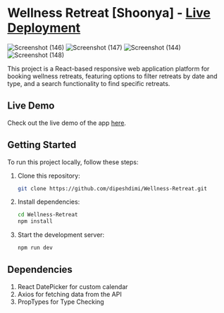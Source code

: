 # Wellness Retreat [Shoonya] - [Live Deployment](https://wellness-retreat-rust.vercel.app/)

![Screenshot (146)](https://github.com/user-attachments/assets/81ae4b55-8d64-47f1-807c-b5c171db12ed)
![Screenshot (147)](https://github.com/user-attachments/assets/4985e707-1846-4338-a0aa-ace0d6801742)
![Screenshot (144)](https://github.com/user-attachments/assets/680496ec-fcf5-49ac-97f4-6b8dc32a29da)
![Screenshot (148)](https://github.com/user-attachments/assets/c7c06f00-54e2-4ded-91ae-d2794cd40ed8)

This project is a React-based responsive web application platform for booking wellness retreats, featuring options to filter retreats by date and type, and a search functionality to find specific retreats.

## Live Demo

Check out the live demo of the app [here](https://wellness-retreat-rust.vercel.app/).

## Getting Started

To run this project locally, follow these steps:

1. Clone this repository:
   ```bash
   git clone https://github.com/dipeshdimi/Wellness-Retreat.git
   ```
2. Install dependencies:
   ```bash
   cd Wellness-Retreat
   npm install
   ```
3. Start the development server:
   ```bash
   npm run dev
   ```

## Dependencies
1. React DatePicker for custom calendar
2. Axios for fetching data from the API
3. PropTypes for Type Checking
